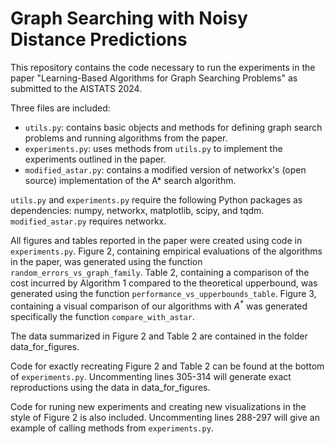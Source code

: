 # Graph Searching with Noisy Distance Predictions
This repository contains the code necessary to run the experiments in the paper "Learning-Based Algorithms for Graph Searching Problems" as submitted to the AISTATS 2024.

Three files are included:
  - ``utils.py``: contains basic objects and methods for defining graph search problems and running algorithms from the paper.
  - ``experiments.py``: uses methods from ``utils.py`` to implement the experiments outlined in the paper.
  - ``modified_astar.py``: contains a modified version of networkx's (open source) implementation of the A* search algorithm.

``utils.py`` and ``experiments.py`` require the following Python packages as dependencies: numpy, networkx, matplotlib,  scipy, and tqdm. ``modified_astar.py`` requires networkx.

All figures and tables reported in the paper were created using code in ``experiments.py``. Figure 2, containing empirical evaluations of the algorithms in the paper, was generated using the function ``random_errors_vs_graph_family``. Table 2, containing a comparison of the cost incurred by Algorithm 1 compared to the theoretical upperbound, was generated using the function ``performance_vs_upperbounds_table``. Figure 3, containing a visual comparison of our algorithms with $A^*$ was generated specifically the function ``compare_with_astar``.

The data summarized in Figure 2 and Table 2 are contained in the folder data_for_figures.

Code for exactly recreating Figure 2 and Table 2 can be found at the bottom of ``experiments.py``. Uncommenting lines 305-314 will generate exact reproductions using the data in data_for_figures.

Code for runing new experiments and creating new visualizations in the style of Figure 2 is also included. Uncommenting lines 288-297 will give an example of calling methods from ``experiments.py``.
